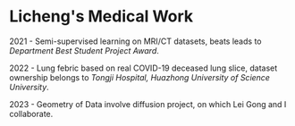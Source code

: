 # Licheng's Medical Work
2021 - Semi-supervised learning on MRI/CT datasets, beats leads to _Department Best Student Project Award_.   

2022 - Lung febric based on real COVID-19 deceased lung slice, dataset ownership belongs to _Tongji Hospital, Huazhong University of Science University_.   

2023 - Geometry of Data involve diffusion project, on which Lei Gong and I collaborate. 

